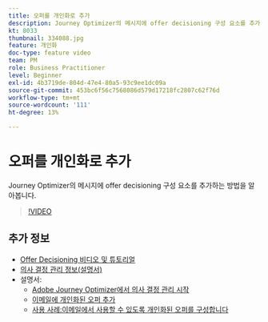 ```yaml
---
title: 오퍼를 개인화로 추가
description: Journey Optimizer의 메시지에 offer decisioning 구성 요소를 추가하는 방법을 알아봅니다.
kt: 8033
thumbnail: 334088.jpg
feature: 개인화
doc-type: feature video
team: PM
role: Business Practitioner
level: Beginner
exl-id: 4b3719de-804d-47e4-80a5-93c9ee1dc09a
source-git-commit: 453bc6f56c7568086d579d17218fc2807c62f76d
workflow-type: tm+mt
source-wordcount: '111'
ht-degree: 13%

---
```


# 오퍼를 개인화로 추가

Journey Optimizer의 메시지에 offer decisioning 구성 요소를 추가하는 방법을 알아봅니다.

>[!VIDEO](https://video.tv.adobe.com/v/334088?quality=12)

## 추가 정보

* [Offer Decisioning 비디오 및 튜토리얼](https://experienceleague.adobe.com/docs/offer-decisioning-learn/tutorials/overview.html?lang=ko)
* [의사 결정 관리 정보(설명서)](https://experienceleague.adobe.com/docs/journey-optimizer/using/offer-decisioniong/get-started/starting-offer-decisioning.html)
* 설명서:
   * [Adobe Journey Optimizer에서 의사 결정 관리 시작](https://experienceleague.adobe.com/docs/journey-optimizer/using/offer-decisioniong/get-started/starting-offer-decisioning.html)
   * [이메일에 개인화된 오퍼 추가](https://experienceleague.adobe.com/docs/journey-optimizer/using/create-messages/deliver-personalized-offers.html)
   * [사용 사례:이메일에서 사용할 수 있도록 개인화된 오퍼를 구성합니다](https://experienceleague.adobe.com/docs/journey-optimizer/using/offer-decisioniong/get-started/offers-e2e.html)
